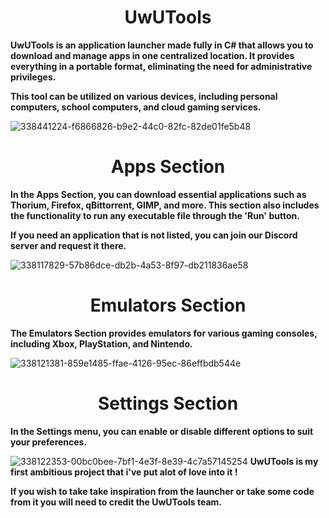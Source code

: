<H1 align="center">UwUTools</H1>

**UwUTools is an application launcher made fully in C# that allows you to download and manage apps in one centralized location. It provides everything in a portable format, eliminating the need for administrative privileges.**

**This tool can be utilized on various devices, including personal computers, school computers, and cloud gaming services.**

![338441224-f6866826-b9e2-44c0-82fc-82de01fe5b48](https://github.com/user-attachments/assets/9128a1f1-8805-4bb4-9dd6-e5d11267611c)

<H1 align="center">Apps Section</H1>

**In the Apps Section, you can download essential applications such as Thorium, Firefox, qBittorrent, GIMP, and more. This section also includes the functionality to run any executable file through the 'Run' button.**

**If you need an application that is not listed, you can join our Discord server and request it there.**

![338117829-57b86dce-db2b-4a53-8f97-db211836ae58](https://github.com/user-attachments/assets/c75e1c43-da3e-4aa8-9898-5d2ba126af17)

<H1 align="center">Emulators Section</H1>

**The Emulators Section provides emulators for various gaming consoles, including Xbox, PlayStation, and Nintendo.**

![338121381-859e1485-ffae-4126-95ec-86effbdb544e](https://github.com/user-attachments/assets/af4f25e8-442a-4a74-8682-256f447042e2)

<H1 align="center">Settings Section</H1>

**In the Settings menu, you can enable or disable different options to suit your preferences.**

![338122353-00bc0bee-7bf1-4e3f-8e39-4c7a57145254](https://github.com/user-attachments/assets/42db86e6-6f57-418d-988c-163f9b68451b)
**UwUTools is my first ambitious project that i've put alot of love into it !**

**If you wish to take take inspiration from the launcher or take some code from it you will need to credit the UwUTools team.**
